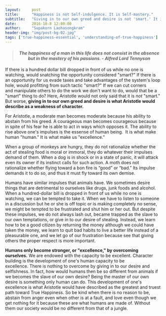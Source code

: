 ```yaml
---
layout:     post
title:      "Happiness is not Self-indulgence. It is Self-mastery."
subtitle:   "Giving in to our own greed and desire is not 'smart.' It is a weakness of character."
date:       2016-10-8 12:00:00
author:     "Supakorn Laohasongkram"
header-img: "img/post-bg-02.jpg"
tags: ['true-happiness-essential', 'understanding-of-true-happiness']
---
```

<blockquote>
<h4 style="text-align: center;"><em>The happiness of a man in this life does not consist in the absence but in the mastery of his passions. - Alfred Lord Tennyson</em></h4>
</blockquote>
If there is a hundred dollar bill dropped in front of us while no one is watching, would snatching the opportunity considered "smart?" If there is an opportunity for us evade taxes and take advantages of the system's loop hole, would profitting from such tactic "smart?" If we can cut corners and manipulate others to do the work we don't want to do, would that be a "smart" thing to do? Here, Aristotle would not only said that it is <em>not</em> "smart." But worse, <strong>giving in to our own greed and desire is what Aristotle would describe as a weakness of character.</strong>

For Aristotle, a moderate man becomes moderate because his ability to abstain from his greed. A courageous man becomes courageous because in spite of his fear he is able to act in ways which opposes it. The ability to rise above one's impulses is the essense of human being.  It is what make human "human." It is what make us "excellence."

When a group of monkeys are hungry, they do not rationalize whether the act of stealing food is moral or immoral, they do whatever their impulses demand of them. When a dog is in shock or in a state of panic, it will attack even its owner if its instinct calls for such action. A moth does not rationalize whether flying toward a bon fire is “good” or “bad.” Its impulse demands it to do so, and thus it must fly toward its own demise. 

Humans have similar impulses that animals have. We sometimes desire things that are detrimental to ourselves like drugs, junk foods and alcohol. When a hundred-dollar bill is dropped in front of us while no one is watching, we can be tempted to take it. When we have to listen to someone in a discussion but he or she is off topic or is making completely no sense, we might be tempted to be frustrated and shut him or her out. But despite these impulses, we do not always lash out, became trapped as the slave to our own temptations, or give in to our desire of stealing. Instead, we learn how to be a good citizen by returning the money although we could have taken the money, we learn to quit bad habits to live a better life instead of a pleasurable one, and we let go of our frustration because see that giving others the proper respect is more important.

<strong>Humans only become stronger, or "excellence," by overcoming ourselves.</strong> We are endowed with the capacity to be excellent. Character building is the development of one's human capacity to be excellence. There is nothing to overcome by giving in to our desire and selflshness. In fact, how would humans then be so different from animals if we becomes the slave of our own desire? Being the master of our own desire is something only human can do. This development of one's excellence is what Aristotle would have described as the greatest and truest path toward True Happiness. So be kind when there is no reason to be, abstain from anger even when other is at a fault, and love even though we get nothing for it because these are what humans are made of. Without them our society would be no different from that of a jungle.